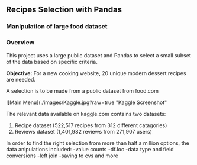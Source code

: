 ## Recipes Selection with Pandas
### Manipulation of large food dataset

### Overview

This project uses a large public dataset and Pandas to select a small subset of the data based on specific criteria. 

**Objective:** For a new cooking website, 20 unique modern dessert recipes are needed. 

A selection is to be made from a public dataset from food.com

![Main Menu](./images/Kaggle.jpg?raw=true "Kaggle Screenshot"


The relevant data available on kaggle.com contains two datasets:

1. Recipe dataset (522,517 recipes from 312 different catagories)
2. Reviews dataset (1,401,982 reviews from 271,907 users)

In order to find the right selection from more than half a million options, the data anipulations included: -value counts -df.loc -data type and field conversions -left join -saving to cvs and more
